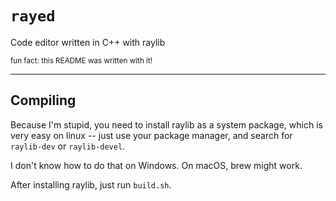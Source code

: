 # `rayed`
Code editor written in C++ with raylib

<small>fun fact: this README was written with it!</small>

<hr />

## Compiling

Because I'm stupid, you need to install raylib as a system package, which
is very easy on linux -- just use your package manager, and search for
`raylib-dev` or `raylib-devel`.

I don't know how to do that on Windows. On macOS, brew might work.

After installing raylib, just run `build.sh`.
